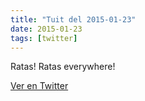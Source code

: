 ```yaml
---
title: "Tuit del 2015-01-23"
date: 2015-01-23
tags: [twitter]
---
```


Ratas! Ratas everywhere!



[Ver en Twitter](https://twitter.com/i/web/status/558624909656875008)
